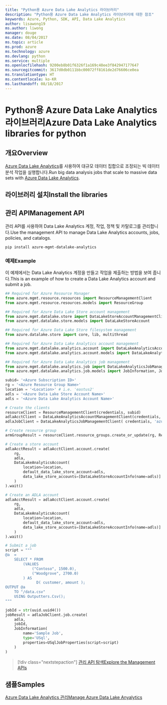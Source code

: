 ```yaml
---
title: "Python용 Azure Data Lake Analytics 라이브러리"
description: "Python용 Azure Data Lake Analytics 라이브러리에 대한 참조"
keywords: Azure, Python, SDK, API, Data Lake Analytics
author: lisawong19
ms.author: liwong
manager: douge
ms.date: 08/04/2017
ms.topic: article
ms.prod: azure
ms.technology: azure
ms.devlang: python
ms.service: multiple
ms.openlocfilehash: 9200eb8b01f6326f1a169c48ee3f842947177647
ms.sourcegitcommit: 3617d0db0111bbc00072ff8161de2d76606ce0ea
ms.translationtype: HT
ms.contentlocale: ko-KR
ms.lasthandoff: 08/18/2017
---
```

# <a name="azure-data-lake-analytics-libraries-for-python"></a><span data-ttu-id="0a155-104">Python용 Azure Data Lake Analytics 라이브러리</span><span class="sxs-lookup"><span data-stu-id="0a155-104">Azure Data Lake Analytics libraries for python</span></span>

## <a name="overview"></a><span data-ttu-id="0a155-105">개요</span><span class="sxs-lookup"><span data-stu-id="0a155-105">Overview</span></span>
<span data-ttu-id="0a155-106">[Azure Data Lake Analytics](/azure/data-lake-analytics/data-lake-analytics-overview)를 사용하여 대규모 데이터 집합으로 조정되는 빅 데이터 분석 작업을 실행합니다.</span><span class="sxs-lookup"><span data-stu-id="0a155-106">Run big data analysis jobs that scale to massive data sets with [Azure Data Lake Analytics](/azure/data-lake-analytics/data-lake-analytics-overview).</span></span>

## <a name="install-the-libraries"></a><span data-ttu-id="0a155-107">라이브러리 설치</span><span class="sxs-lookup"><span data-stu-id="0a155-107">Install the libraries</span></span>

## <a name="management-api"></a><span data-ttu-id="0a155-108">관리 API</span><span class="sxs-lookup"><span data-stu-id="0a155-108">Management API</span></span>
<span data-ttu-id="0a155-109">관리 API를 사용하여 Data Lake Analytics 계정, 작업, 정책 및 카탈로그를 관리합니다.</span><span class="sxs-lookup"><span data-stu-id="0a155-109">Use the management API to manage Data Lake Analytics accounts, jobs, policies, and catalogs.</span></span>

```bash
pip install azure-mgmt-datalake-analytics
```

### <a name="example"></a><span data-ttu-id="0a155-110">예제</span><span class="sxs-lookup"><span data-stu-id="0a155-110">Example</span></span>
<span data-ttu-id="0a155-111">이 예제에서는 Data Lake Analytics 계정을 만들고 작업을 제출하는 방법을 보여 줍니다.</span><span class="sxs-lookup"><span data-stu-id="0a155-111">This is an example of how to create a Data Lake Analytics account and submit a job.</span></span> 

```python
## Required for Azure Resource Manager
from azure.mgmt.resource.resources import ResourceManagementClient
from azure.mgmt.resource.resources.models import ResourceGroup

## Required for Azure Data Lake Store account management
from azure.mgmt.datalake.store import DataLakeStoreAccountManagementClient
from azure.mgmt.datalake.store.models import DataLakeStoreAccount

## Required for Azure Data Lake Store filesystem management
from azure.datalake.store import core, lib, multithread

## Required for Azure Data Lake Analytics account management
from azure.mgmt.datalake.analytics.account import DataLakeAnalyticsAccountManagementClient
from azure.mgmt.datalake.analytics.account.models import DataLakeAnalyticsAccount, DataLakeStoreAccountInfo

## Required for Azure Data Lake Analytics job management
from azure.mgmt.datalake.analytics.job import DataLakeAnalyticsJobManagementClient
from azure.mgmt.datalake.analytics.job.models import JobInformation, JobState, USqlJobProperties

subid= '<Azure Subscription ID>'
rg = '<Azure Resource Group Name>'
location = '<Location>' # i.e. 'eastus2'
adls = '<Azure Data Lake Store Account Name>'
adls = '<Azure Data Lake Analytics Account Name>'

# Create the clients
resourceClient = ResourceManagementClient(credentials, subid)
adlaAcctClient = DataLakeAnalyticsAccountManagementClient(credentials, subid)
adlaJobClient = DataLakeAnalyticsJobManagementClient( credentials, 'azuredatalakeanalytics.net')

# Create resource group
armGroupResult = resourceClient.resource_groups.create_or_update(rg, ResourceGroup(location=location))

# Create a store account
adlaAcctResult = adlaAcctClient.account.create(
    rg,
    adla,
    DataLakeAnalyticsAccount(
        location=location,
        default_data_lake_store_account=adls,
        data_lake_store_accounts=[DataLakeStoreAccountInfo(name=adls)]
    )
).wait()

# Create an ADLA account
adlaAcctResult = adlaAcctClient.account.create(
    rg,
    adla,
    DataLakeAnalyticsAccount(
        location=location,
        default_data_lake_store_account=adls,
        data_lake_store_accounts=[DataLakeStoreAccountInfo(name=adls)]
    )
).wait()

# Submit a job
script = """
@a  = 
    SELECT * FROM 
        (VALUES
            ("Contoso", 1500.0),
            ("Woodgrove", 2700.0)
        ) AS 
              D( customer, amount );
OUTPUT @a
    TO "/data.csv"
    USING Outputters.Csv();
"""

jobId = str(uuid.uuid4())
jobResult = adlaJobClient.job.create(
    adla,
    jobId,
    JobInformation(
        name='Sample Job',
        type='USql',
        properties=USqlJobProperties(script=script)
    )
)
```

> [!div class="nextstepaction"]
> [<span data-ttu-id="0a155-112">관리 API 탐색</span><span class="sxs-lookup"><span data-stu-id="0a155-112">Explore the Management APIs</span></span>](/python/api/overview/azure/datalakeanalytics/managementlibrary)

## <a name="samples"></a><span data-ttu-id="0a155-113">샘플</span><span class="sxs-lookup"><span data-stu-id="0a155-113">Samples</span></span>
[<span data-ttu-id="0a155-114">Azure Data Lake Analytics 관리</span><span class="sxs-lookup"><span data-stu-id="0a155-114">Manage Azure Data Lake Anyalytics</span></span>](https://docs.microsoft.com/azure/data-lake-analytics/data-lake-analytics-manage-use-python-sdk)